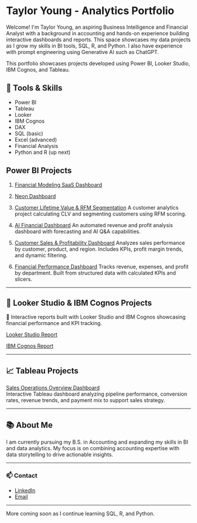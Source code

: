 # Taylor Young - Analytics Portfolio

Welcome! I'm Taylor Young, an aspiring Business Intelligence and Financial Analyst with a background in accounting and hands-on experience building interactive dashboards and reports. This space showcases my data projects as I grow my skills in BI tools, SQL, R, and Python. I also have experience with prompt engineering using Generative AI such as ChatGPT.

This portfolio showcases projects developed using Power BI, Looker Studio, IBM Cognos, and Tableau. 


## 🔧 Tools & Skills
- Power BI
- Tableau
- Looker
- IBM Cognos
- DAX
- SQL (basic)
- Excel (advanced)
- Financial Analysis
- Python and R (up next)

## Power BI Projects

 1. [Financial Modeling SaaS Dashboard](./PowerBI_Projects/Financial%20Modeling%20Dashboard)
 
 2. [Neon Dashboard](./PowerBI_Projects/Neon%20Dashboard)
 
 3. [Customer Lifetime Value & RFM Segmentation](./PowerBI_Projects/CLV%20and%20RFM%20Segmentation%20Dashboard)
A customer analytics project calculating CLV and segmenting customers using RFM scoring.

 4. [AI Financial Dashboard](./PowerBI_Projects/AI%20Financial%20Dashboard)
An automated revenue and profit analysis dashboard with forecasting and AI Q&A capabilities.

 5. [Customer Sales & Profitability Dashboard](./PowerBI_Projects/Customer%20Sales%20and%20Profitability%20Dashboard)
Analyzes sales performance by customer, product, and region. Includes KPIs, profit margin trends, and dynamic filtering.

 6. [Financial Performance Dashboard](./PowerBI_Projects/First%20Dashboard)
Tracks revenue, expenses, and profit by department. Built from structured data with calculated KPIs and slicers.

---

## 📑 Looker Studio & IBM Cognos Projects

🔹 Interactive reports built with Looker Studio and IBM Cognos showcasing financial performance and KPI tracking.

[Looker Studio Report](./Looker%20Studio%20Projects/Looker%20Project)


[IBM Cognos Report](./IBM%20Cognos%20Projects/Cognos%20Project)

---

## 📈 Tableau Projects

[Sales Operations Overview Dashboard](./Tableau%20Projects/Sales%20Ops%20Dashboard)  
Interactive Tableau dashboard analyzing pipeline performance, conversion rates, revenue trends, and payment mix to support sales strategy.

---
## 📚 About Me

I am currently pursuing my B.S. in Accounting and expanding my skills in BI and data analytics. My focus is on combining accounting expertise with data storytelling to drive actionable insights.

---
### 📫 Contact

- [LinkedIn](https://www.linkedin.com/in/taylor-young-29ab222b6)
- [Email](mailto:tayyoung92@outlook.com)

---
More coming soon as I continue learning SQL, R, and Python.
